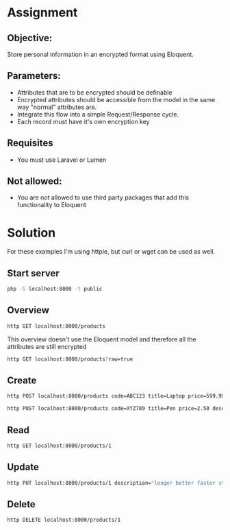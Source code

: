 # Assignment

## Objective:
Store personal information in an encrypted format using Eloquent.

## Parameters:
- Attributes that are to be encrypted should be definable
- Encrypted attributes should be accessible from the model in the same
way "normal" attributes are.
- Integrate this flow into a simple Request/Response cycle.
- Each record must have it's own encryption key

## Requisites
- You must use Laravel or Lumen

## Not allowed:
- You are not allowed to use third party packages that add this
functionality to Eloquent

# Solution

For these examples I'm using httpie, but curl or wget can be used as well.

## Start server

```bash
php -S localhost:8000 -t public
```

## Overview

```bash
http GET localhost:8000/products
```

This overview doesn't use the Eloquent model and therefore all the attributes are still encrypted

```bash
http GET localhost:8000/products?raw=true
```

## Create

```bash
http POST localhost:8000/products code=ABC123 title=Laptop price=599.99 description="lorum ipsum"
```

```bash
http POST localhost:8000/products code=XYZ789 title=Pen price=2.50 description="lorum ipsum"
```

## Read

```bash
http GET localhost:8000/products/1
```

## Update

```bash
http PUT localhost:8000/products/1 description="longer better faster stronger description"
```

## Delete

```bash
http DELETE localhost:8000/products/1
```
